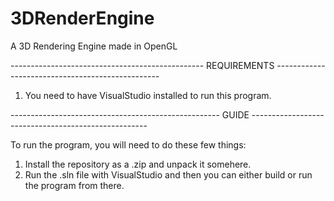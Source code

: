 # 3DRenderEngine
A 3D Rendering Engine made in OpenGL

------------------------------------------------ REQUIREMENTS -------------------------------------------------
1. You need to have VisualStudio installed to run this program.

---------------------------------------------------- GUIDE ----------------------------------------------------

To run the program, you will need to do these few things:
1. Install the repository as a .zip and unpack it somehere.
2. Run the .sln file with VisualStudio and then you can either build or run the program from there.
